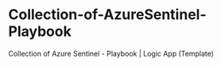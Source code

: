 # Collection-of-AzureSentinel-Playbook
Collection of Azure Sentinel - Playbook | Logic App (Template)
